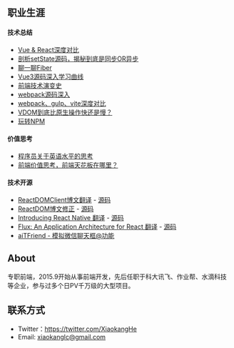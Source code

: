 ## 职业生涯

#### 技术总结
* [Vue & React深度对比](https://github.com/hexiaokang/Blog/issues/1)
* [剖析setState源码，揭秘到底是同步OR异步](https://github.com/hexiaokang/Blog/issues/2)
* [聊一聊Fiber](https://github.com/hexiaokang/Blog/issues/3)
* [Vue3源码深入学习曲线](https://github.com/hexiaokang/Blog/issues/3)
* [前端技术演变史](https://github.com/hexiaokang/Blog/issues/4)
* [webpack源码深入](https://github.com/hexiaokang/Blog/issues/3)
* [webpack、gulp、vite深度对比](https://github.com/hexiaokang/Blog/issues/8)
* [VDOM到底比原生操作快还是慢？](https://github.com/hexiaokang/Blog/issues/5)
* [玩转NPM](https://github.com/hexiaokang/Blog/issues/5)

#### 价值思考
* [程序员关于英语水平的思考](https://github.com/hexiaokang/Blog/issues/9)
* [前端价值思考，前端天花板在哪里？](https://github.com/hexiaokang/Blog/issues/6)

#### 技术开源
* [ReactDOMClient博文翻译](https://zh-hansreactjs-n35mvh7mj-fbopensource.vercel.app/docs/react-dom-client.html) - [源码](https://github.com/reactjs/zh-hans.reactjs.org/pull/900/commits)
* [ReactDOM博文修正](https://zh-hansreactjs-33qpuuxei-fbopensource.vercel.app/docs/react-dom.html) - [源码](https://github.com/reactjs/zh-hans.reactjs.org/pull/901)
* [Introducing React Native 翻译](https://zh-hansreactjs-18gp0c5r4-fbopensource.vercel.app/blog/2015/03/26/introducing-react-native.html) - [源码](https://github.com/reactjs/zh-hans.reactjs.org/pull/904)
* [Flux: An Application Architecture for React 翻译](https://zh-hans.reactjs.org/blog/2014/05/06/flux.html) - [源码](https://github.com/reactjs/zh-hans.reactjs.org/pull/901)
* [aiTFriend - 模拟微信聊天框@功能](https://github.com/hexiaokang/Blog/issues/7)

## About
专职前端，2015.9开始从事前端开发，先后任职于科大讯飞、作业帮、水滴科技等企业，参与过多个日PV千万级的大型项目。

## 联系方式
* Twitter：https://twitter.com/XiaokangHe
* Email: xiaokanglc@gmail.com
